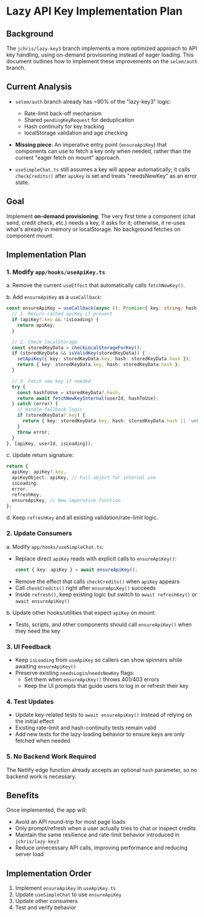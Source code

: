 # Lazy API Key Implementation Plan

## Background

The `jchris/lazy-key3` branch implements a more optimized approach to API key handling, using on-demand provisioning instead of eager loading. This document outlines how to implement these improvements on the `selem/auth` branch.

## Current Analysis

- `selem/auth` branch already has ~90% of the "lazy-key3" logic:
  - Rate-limit back-off mechanism
  - Shared `pendingKeyRequest` for deduplication
  - Hash continuity for key tracking
  - localStorage validation and age checking

- **Missing piece**: An imperative entry point (`ensureApiKey`) that components can use to fetch a key only when needed, rather than the current "eager fetch on mount" approach.

- `useSimpleChat.ts` still assumes a key will appear automatically; it calls `checkCredits()` after `apiKey` is set and treats "needsNewKey" as an error state.

## Goal

Implement **on-demand provisioning**: The very first time a component (chat send, credit check, etc.) needs a key, it asks for it; otherwise, it re-uses what's already in memory or localStorage. No background fetches on component mount.

## Implementation Plan

### 1. Modify `app/hooks/useApiKey.ts`

a. Remove the current `useEffect` that automatically calls `fetchNewKey()`.

b. Add `ensureApiKey` as a `useCallback`:

```typescript
const ensureApiKey = useCallback(async (): Promise<{ key: string; hash: string }> => {
  // 1. Return cached apiKey if present
  if (apiKey?.key && !isLoading) {
    return apiKey;
  }

  // 2. Check localStorage
  const storedKeyData = checkLocalStorageForKey();
  if (storedKeyData && isValidKey(storedKeyData)) {
    setApiKey({ key: storedKeyData.key, hash: storedKeyData.hash });
    return { key: storedKeyData.key, hash: storedKeyData.hash };
  }

  // 3. Fetch new key if needed
  try {
    const hashToUse = storedKeyData?.hash;
    return await fetchNewKeyInternal(userId, hashToUse);
  } catch (error) {
    // Handle fallback logic
    if (storedKeyData?.key) {
      return { key: storedKeyData.key, hash: storedKeyData.hash || 'unknown' };
    }
    throw error;
  }
}, [apiKey, userId, isLoading]);
```

c. Update return signature:

```typescript
return {
  apiKey: apiKey?.key,
  apiKeyObject: apiKey, // Full object for internal use
  isLoading,
  error,
  refreshKey,
  ensureApiKey, // New imperative function
};
```

d. Keep `refreshKey` and all existing validation/rate-limit logic.

### 2. Update Consumers

a. Modify `app/hooks/useSimpleChat.ts`:

- Replace direct `apiKey` reads with explicit calls to `ensureApiKey()`:
  ```typescript
  const { key: apiKey } = await ensureApiKey();
  ```
- Remove the effect that calls `checkCredits()` when `apiKey` appears
- Call `checkCredits()` right after `ensureApiKey()` succeeds
- Inside `refresh()`, keep existing logic but switch to `await refreshKey()` or `await ensureApiKey()`

b. Update other hooks/utilities that expect `apiKey` on mount:

- Tests, scripts, and other components should call `ensureApiKey()` when they need the key

### 3. UI Feedback

- Keep `isLoading` from `useApiKey` so callers can show spinners while awaiting `ensureApiKey()`
- Preserve existing `needsLogin`/`needsNewKey` flags:
  - Set them when `ensureApiKey()` throws 401/403 errors
  - Keep the UI prompts that guide users to log in or refresh their key

### 4. Test Updates

- Update key-related tests to `await ensureApiKey()` instead of relying on the initial effect
- Existing rate-limit and hash-continuity tests remain valid
- Add new tests for the lazy-loading behavior to ensure keys are only fetched when needed

### 5. No Backend Work Required

The Netlify edge function already accepts an optional `hash` parameter, so no backend work is necessary.

## Benefits

Once implemented, the app will:

- Avoid an API round-trip for most page loads
- Only prompt/refresh when a user actually tries to chat or inspect credits
- Maintain the same resilience and rate-limit behavior introduced in `jchris/lazy-key3`
- Reduce unnecessary API calls, improving performance and reducing server load

## Implementation Order

1. Implement `ensureApiKey` in `useApiKey.ts`
2. Update `useSimpleChat` to use `ensureApiKey`
3. Update other consumers
4. Test and verify behavior
